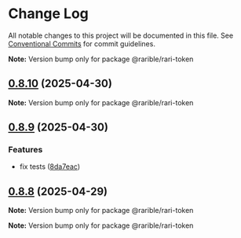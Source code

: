 # Change Log

All notable changes to this project will be documented in this file.
See [Conventional Commits](https://conventionalcommits.org) for commit guidelines.

**Note:** Version bump only for package @rarible/rari-token

## [0.8.10](https://github.com/rarible/protocol-contracts/compare/v0.8.9...v0.8.10) (2025-04-30)

**Note:** Version bump only for package @rarible/rari-token

## [0.8.9](https://github.com/rarible/protocol-contracts/compare/v0.8.8...v0.8.9) (2025-04-30)

### Features

- fix tests ([8da7eac](https://github.com/rarible/protocol-contracts/commit/8da7eacecd799cc81d6f42daaf576cdc9f25a528))

## [0.8.8](https://github.com/rarible/protocol-contracts/compare/v0.8.7...v0.8.8) (2025-04-29)

**Note:** Version bump only for package @rarible/rari-token

**Note:** Version bump only for package @rarible/rari-token
